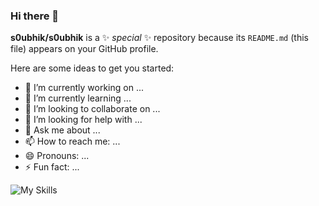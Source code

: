 ### Hi there 👋


**s0ubhik/s0ubhik** is a ✨ _special_ ✨ repository because its `README.md` (this file) appears on your GitHub profile.

Here are some ideas to get you started:

- 🔭 I’m currently working on ...
- 🌱 I’m currently learning ...
- 👯 I’m looking to collaborate on ...
- 🤔 I’m looking for help with ...
- 💬 Ask me about ...
- 📫 How to reach me: ...
- 😄 Pronouns: ...
- ⚡ Fun fact: ...
  
![My Skills](https://skillicons.dev/icons?i=linux,bash,c,cpp,rust,php,perl,python,go,html,js,css,sass,lua,latex,mysql,sqlite,mongodb,wasm,cmake,nodejs,tailwind,selenium,tensorflow,nginx,flask,vscode,vim,arduino,matlab,docker,raspberrypi,)

